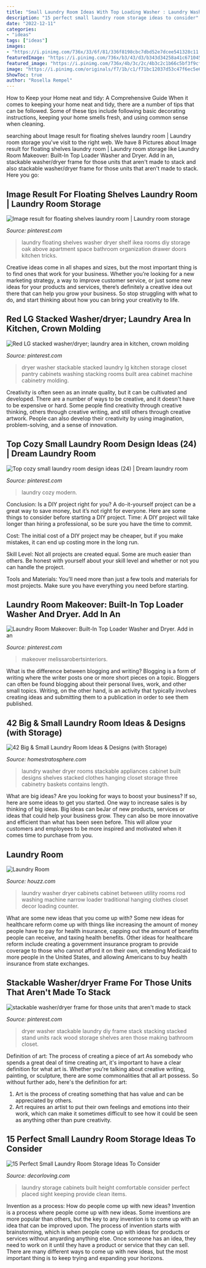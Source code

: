 ```yaml
---
title: "Small Laundry Room Ideas With Top Loading Washer : Laundry Washer Dryer Cabinets Cabinet Between Utility Rooms Rod Washing Machine Narrow Loader Traditional Hanging Clothes Closet Decor Loading Counter"
description: "15 perfect small laundry room storage ideas to consider"
date: "2022-12-11"
categories:
- "ideas"
tags: ["ideas"]
images:
- "https://i.pinimg.com/736x/33/6f/81/336f8198cbc7dbd52e7dcee541328c11.jpg"
featuredImage: "https://i.pinimg.com/736x/b3/43/d3/b343d34258a41c671045301bd79b2cac--floating-shelves-laundry-rooms.jpg"
featured_image: "https://i.pinimg.com/736x/4b/3c/2c/4b3c2c1b66c5bf3f9cf6a57d3157bd98.jpg"
image: "https://i.pinimg.com/originals/f7/1b/c1/f71bc12037d53c47f6ec5e6298425e60.jpg"
ShowToc: true
author: "Rosella Rempel"
---
```



How to Keep your Home neat and tidy: A Comprehensive Guide
When it comes to keeping your home neat and tidy, there are a number of tips that can be followed. Some of these tips include following basic decorating instructions, keeping your home smells fresh, and using common sense when cleaning.

	

		
searching about Image result for floating shelves laundry room | Laundry room storage you've visit to the right web. We have 8 Pictures about Image result for floating shelves laundry room | Laundry room storage like Laundry Room Makeover: Built-In Top Loader Washer and Dryer. Add in an, stackable washer/dryer frame for those units that aren&#039;t made to stack and also stackable washer/dryer frame for those units that aren&#039;t made to stack. Here you go:
		
    
## Image Result For Floating Shelves Laundry Room | Laundry Room Storage

<img loading=lazy src="https://i.pinimg.com/736x/b3/43/d3/b343d34258a41c671045301bd79b2cac--floating-shelves-laundry-rooms.jpg" onerror="this.onerror=null;this.src='https://tse3.mm.bing.net/th?id=OIP.WjRVatyC5gmmDQyZDyS6QQHaJ3&amp;pid=15.1';" alt="Image result for floating shelves laundry room | Laundry room storage">

_Source: pinterest.com_

>laundry floating shelves washer dryer shelf ikea rooms diy storage oak above apartment space bathroom organization drawer doors kitchen tricks. 

	

Creative ideas come in all shapes and sizes, but the most important thing is to find ones that work for your business. Whether you’re looking for a new marketing strategy, a way to improve customer service, or just some new ideas for your products and services, there’s definitely a creative idea out there that can help you grow your business. So stop struggling with what to do, and start thinking about how you can bring your creativity to life.

    
## Red LG Stacked Washer/dryer; Laundry Area In Kitchen, Crown Molding

<img loading=lazy src="https://i.pinimg.com/originals/f7/1b/c1/f71bc12037d53c47f6ec5e6298425e60.jpg" onerror="this.onerror=null;this.src='https://tse3.mm.bing.net/th?id=OIP.rgQoxQJGWePKJ_5KKjIbWAHaJ6&amp;pid=15.1';" alt="Red LG stacked washer/dryer; laundry area in kitchen, crown molding">

_Source: pinterest.com_

>dryer washer stackable stacked laundry lg kitchen storage closet pantry cabinets washing stacking rooms built area cabinet machine cabinetry molding. 

	

Creativity is often seen as an innate quality, but it can be cultivated and developed. There are a number of ways to be creative, and it doesn't have to be expensive or hard. Some people find creativity through creative thinking, others through creative writing, and still others through creative artwork. People can also develop their creativity by using imagination, problem-solving, and a sense of innovation.

    
## Top Cozy Small Laundry Room Design Ideas (24) | Dream Laundry Room

<img loading=lazy src="https://i.pinimg.com/736x/4b/3c/2c/4b3c2c1b66c5bf3f9cf6a57d3157bd98.jpg" onerror="this.onerror=null;this.src='https://tse1.mm.bing.net/th?id=OIP.0lP73sJ7gEq5qjM6iAkrigHaJP&amp;pid=15.1';" alt="Top cozy small laundry room design ideas (24) | Dream laundry room">

_Source: pinterest.com_

>laundry cozy modern. 

	

Conclusion: Is a DIY project right for you?
A do-it-yourself project can be a great way to save money, but it’s not right for everyone. Here are some things to consider before starting a DIY project.
Time: A DIY project will take longer than hiring a professional, so be sure you have the time to commit.

Cost: The initial cost of a DIY project may be cheaper, but if you make mistakes, it can end up costing more in the long run.

Skill Level: Not all projects are created equal. Some are much easier than others. Be honest with yourself about your skill level and whether or not you can handle the project.

Tools and Materials: You’ll need more than just a few tools and materials for most projects. Make sure you have everything you need before starting.

    
## Laundry Room Makeover: Built-In Top Loader Washer And Dryer. Add In An

<img loading=lazy src="https://i.pinimg.com/736x/33/6f/81/336f8198cbc7dbd52e7dcee541328c11.jpg" onerror="this.onerror=null;this.src='https://tse3.mm.bing.net/th?id=OIP.KWWXHhUai0iX8mZaLvWuvAHaE8&amp;pid=15.1';" alt="Laundry Room Makeover: Built-In Top Loader Washer and Dryer. Add in an">

_Source: pinterest.com_

>makeover melissarobertsinteriors. 

	

What is the difference between blogging and writing?
Blogging is a form of writing where the writer posts one or more short pieces on a topic. Bloggers can often be found blogging about their personal lives, work, and other small topics. Writing, on the other hand, is an activity that typically involves creating ideas and submitting them to a publication in order to see them published.

    
## 42 Big &amp; Small Laundry Room Ideas &amp; Designs (with Storage)

<img loading=lazy src="https://d31eqxppr3nlos.cloudfront.net/wp-content/uploads/2015/02/feb6-laundry-room20-682x1024.jpg" onerror="this.onerror=null;this.src='https://tse2.mm.bing.net/th?id=OIP.kYwQeRyPn8N6ZMw5u3REKQHaLH&amp;pid=15.1';" alt="42 Big &amp; Small Laundry Room Ideas &amp; Designs (with Storage)">

_Source: homestratosphere.com_

>laundry washer dryer rooms stackable appliances cabinet built designs shelves stacked clothes hanging closet storage three cabinetry baskets contains length. 

	

What are big ideas?
Are you looking for ways to boost your business? If so, here are some ideas to get you started. 
One way to increase sales is by thinking of big ideas. Big ideas can beJar of new products, services or ideas that could help your business grow. They can also be more innovative and efficient than what has been seen before. This will allow your customers and employees to be more inspired and motivated when it comes time to purchase from you.

    
## Laundry Room

<img loading=lazy src="https://st.hzcdn.com/simgs/f31198d80fb6528d_4-2009/traditional-laundry-room.jpg" onerror="this.onerror=null;this.src='https://tse4.mm.bing.net/th?id=OIP.5Z54uc32mhRSPw26Hsg2bwHaJ4&amp;pid=15.1';" alt="Laundry Room">

_Source: houzz.com_

>laundry washer dryer cabinets cabinet between utility rooms rod washing machine narrow loader traditional hanging clothes closet decor loading counter. 

	

What are some new ideas that you come up with?
Some new ideas for healthcare reform come up with things like increasing the amount of money people have to pay for health insurance, capping out the amount of benefits people can receive, and taxing health benefits. Other ideas for healthcare reform include creating a government insurance program to provide coverage to those who cannot afford it on their own, extending Medicaid to more people in the United States, and allowing Americans to buy health insurance from state exchanges.

    
## Stackable Washer/dryer Frame For Those Units That Aren&#039;t Made To Stack

<img loading=lazy src="https://i.pinimg.com/originals/ad/34/fc/ad34fc39dd0659b7c91ef5008ea27b9d.jpg" onerror="this.onerror=null;this.src='https://tse2.mm.bing.net/th?id=OIP.GbnjF3kKpIRCjaQVUWKTEAAAAA&amp;pid=15.1';" alt="stackable washer/dryer frame for those units that aren&#039;t made to stack">

_Source: pinterest.com_

>dryer washer stackable laundry diy frame stack stacking stacked stand units rack wood storage shelves aren those making bathroom closet. 

	

Definition of art: The process of creating a piece of art
As somebody who spends a great deal of time creating art, it's important to have a clear definition for what art is. Whether you're talking about creative writing, painting, or sculpture, there are some commonalities that all art possess. So without further ado, here's the definition for art: 
1. Art is the process of creating something that has value and can be appreciated by others.
2. Art requires an artist to put their own feelings and emotions into their work, which can make it sometimes difficult to see how it could be seen as anything other than pure creativity.

    
## 15 Perfect Small Laundry Room Storage Ideas To Consider

<img loading=lazy src="https://decorloving.com/wp-content/uploads/2019/10/Small-Laundry-Room-Storage-Ideas-7.jpg" onerror="this.onerror=null;this.src='https://tse4.mm.bing.net/th?id=OIP.r36DScXbgUGw2nhOwKhCpAHaLG&amp;pid=15.1';" alt="15 Perfect Small Laundry Room Storage Ideas To Consider">

_Source: decorloving.com_

>laundry storage cabinets built height comfortable consider perfect placed sight keeping provide clean items. 

	

Invention as a process: How do people come up with new ideas?
Invention is a process where people come up with new ideas. Some inventions are more popular than others, but the key to any invention is to come up with an idea that can be improved upon. The process of invention starts with brainstorming, which is when people come up with ideas for products or services without anyarding anything else. Once someone has an idea, they need to work on it until they have a product or service that they can sell. There are many different ways to come up with new ideas, but the most important thing is to keep trying and expanding your horizons.

